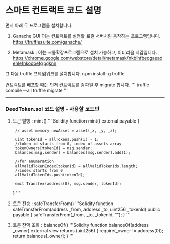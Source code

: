 # 스마트 컨트랙트 코드 설명

먼저 아래 두 프로그램을 설치합니다.

1) Ganache GUI 이는 컨트랙트를 실행할 로컬 서버처럼 동작하는 프로그램입니다.
https://trufflesuite.com/ganache/

2) Metamask : 이는 크롬확장프로그램으로 설치 가능하고, 이더리움 지갑입니다.
https://chrome.google.com/webstore/detail/metamask/nkbihfbeogaeaoehlefnkodbefgpgknn


그 다음 truffle 프레임워크를 설치합니다.
   npm install -g truffle
   

컨트랙트를 배포할 때는 먼저 컨트랙트를 컴파일 후 migrate 합니다.
'''
truffle compile --all
truffle migrate
'''

------------
### DeedToken.sol 코드 설명 - 사용할 코드만

1) 토큰 발행 : mint()
''' Solidity
    function mint() external payable {

        // asset memory newAsset = asset(_x, _y, _z);
   
        uint tokenId = allTokens.push(1) - 1;
        //token id starts from 0, index of assets array
        tokenOwners[tokenId] = msg.sender;
        balances[msg.sender] = balances[msg.sender].add(1);

        //for enumeration
        allValidTokenIndex[tokenId] = allValidTokenIds.length;
        //index starts from 0
        allValidTokenIds.push(tokenId);

        emit Transfer(address(0), msg.sender, tokenId);
    }
'''


2) 토큰 전송 : safeTransferFrom()
'''Solidity
   function safeTransferFrom(address _from, address _to, uint256 _tokenId) public payable {
        safeTransferFrom(_from, _to, _tokenId, "");
    }
'''

3) 토큰 잔액 조회 : balanceOf()
'''Solidity
    function balanceOf(address _owner) external view returns (uint256) {
        require(_owner != address(0));
        return balances[_owner];
    }
'''
